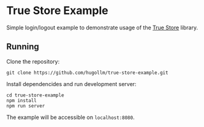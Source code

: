 # True Store Example

Simple login/logout example to demonstrate usage of the [True Store](https://github.com/hugollm/true-store) library.


## Running

Clone the repository:

    git clone https://github.com/hugollm/true-store-example.git

Install dependencides and run development server:

    cd true-store-example
    npm install
    npm run server

The example will be accessible on `localhost:8080`.
